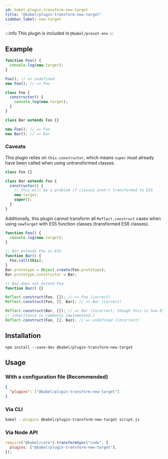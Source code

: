 ```yaml
---
id: babel-plugin-transform-new-target
title: "@babel/plugin-transform-new-target"
sidebar_label: new-target
---
```


:::info
This plugin is included in `@babel/preset-env`
:::

## Example

```js title="JavaScript"
function Foo() {
  console.log(new.target);
}

Foo(); // => undefined
new Foo(); // => Foo
```

```js title="JavaScript"
class Foo {
  constructor() {
    console.log(new.target);
  }
}

class Bar extends Foo {}

new Foo(); // => Foo
new Bar(); // => Bar
```

### Caveats

This plugin relies on `this.constructor`, which means `super` must
already have been called when using untransformed classes.

```js title="JavaScript"
class Foo {}

class Bar extends Foo {
  constructor() {
    // This will be a problem if classes aren't transformed to ES5
    new.target;
    super();
  }
}
```

Additionally, this plugin cannot transform all `Reflect.construct` cases
when using `newTarget` with ES5 function classes (transformed ES6 classes).

```js title="JavaScript"
function Foo() {
  console.log(new.target);
}

// Bar extends Foo in ES5
function Bar() {
  Foo.call(this);
}
Bar.prototype = Object.create(Foo.prototype);
Bar.prototype.constructor = Bar;

// Baz does not extend Foo
function Baz() {}

Reflect.construct(Foo, []); // => Foo (correct)
Reflect.construct(Foo, [], Bar); // => Bar (correct)

Reflect.construct(Bar, []); // => Bar (incorrect, though this is how ES5
// inheritance is commonly implemented.)
Reflect.construct(Foo, [], Baz); // => undefined (incorrect)
```

## Installation

```shell npm2yarn
npm install --save-dev @babel/plugin-transform-new-target
```

## Usage

### With a configuration file (Recommended)

```json title="babel.config.json"
{
  "plugins": ["@babel/plugin-transform-new-target"]
}
```

### Via CLI

```sh title="Shell"
babel --plugins @babel/plugin-transform-new-target script.js
```

### Via Node API

```js title="JavaScript"
require("@babel/core").transformSync("code", {
  plugins: ["@babel/plugin-transform-new-target"],
});
```
